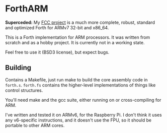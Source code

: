 # ForthARM

**Superceded:** My [FCC project](https://github.com/shepheb/fcc) is a much more complete, robust, standard and optimized Forth for ARMv7 32-bit and x86_64.

This is a Forth implementation for ARM processors. It was written from scratch and as a hobby project. It is currently not in a working state.

Feel free to use it (BSD3 license), but expect bugs.

## Building

Contains a Makefile, just run make to build the core assembly code in `forth.s`. `forth.fs` contains the higher-level implementations of things like control structures.

You'll need make and the gcc suite, either running on or cross-compiling for ARM.

I've written and tested it on ARMv6, for the Raspberry Pi. I don't think it uses any v6-specific instructions, and it doesn't use the FPU, so it should be portable to other ARM cores.
